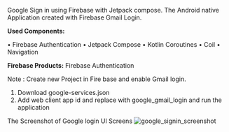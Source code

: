 Google Sign in using Firebase with Jetpack compose.
The Android native Application created with Firebase Gmail Login.

**Used Components:**

•	Firebase Authentication
•	Jetpack Compose
•	Kotlin Coroutines
•	Coil
•	Navigation

**Firebase Products:**
Firebase Authentication


Note : Create new Project in Fire base and enable Gmail login.
1) Download google-services.json
2) Add web client app id and replace with google_gmail_login and run the application 


The Screenshot of Google login UI Screens
![google_signin_screenshot](https://github.com/user-attachments/assets/4908b366-9774-4743-84c9-5b25e5fea993)






